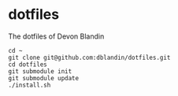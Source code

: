 dotfiles
========

The dotfiles of Devon Blandin

    cd ~
    git clone git@github.com:dblandin/dotfiles.git
    cd dotfiles
    git submodule init
    git submodule update
    ./install.sh

